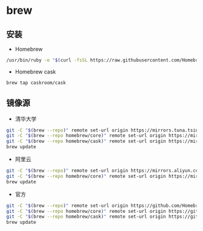 <!--
 * @Author: jangrui
 * @Date: 2019-07-02 21:40:50
 * @LastEditors: jangrui
 * @LastEditTime: 2019-09-19 21:23:10
 * @version: 
 * @Descripttion: zsh
 -->

# brew

## 安装

- Homebrew

```bash
/usr/bin/ruby -e "$(curl -fsSL https://raw.githubusercontent.com/Homebrew/install/master/install)"
```

- Homebrew cask

```bash
brew tap caskroom/cask
```

## 镜像源

- 清华大学

```bash
git -C "$(brew --repo)" remote set-url origin https://mirrors.tuna.tsinghua.edu.cn/git/homebrew/brew.git
git -C "$(brew --repo homebrew/core)" remote set-url origin https://mirrors.tuna.tsinghua.edu.cn/git/homebrew/homebrew-core.git
git -C "$(brew --repo homebrew/cask)" remote set-url origin https://mirrors.tuna.tsinghua.edu.cn/git/homebrew/homebrew-cask.git
brew update
```

- 阿里云

```bash
git -C "$(brew --repo)" remote set-url origin https://mirrors.aliyun.com/homebrew/brew.git
git -C "$(brew --repo homebrew/core)" remote set-url origin https://mirrors.aliyun.com/homebrew/homebrew-core.git
brew update
```

- 官方

```bash
git -C "$(brew --repo)" remote set-url origin https://github.com/Homebrew/brew.git
git -C "$(brew --repo homebrew/core)" remote set-url origin https://github.com/Homebrew/homebrew-core.git
git -C "$(brew --repo homebrew/cask)" remote set-url origin https://github.com/Homebrew/homebrew-cask.git
brew update
```
